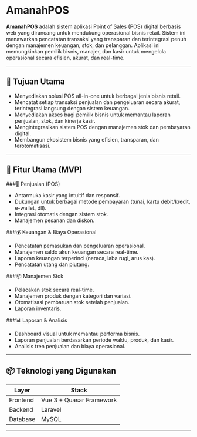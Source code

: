 # AmanahPOS

**AmanahPOS** adalah sistem aplikasi Point of Sales (POS) digital berbasis web yang dirancang untuk mendukung operasional bisnis retail. Sistem ini menawarkan pencatatan transaksi yang transparan dan terintegrasi penuh dengan manajemen keuangan, stok, dan pelanggan. Aplikasi ini memungkinkan pemilik bisnis, manajer, dan kasir untuk mengelola operasional secara efisien, akurat, dan real-time.

---

## 🎯 Tujuan Utama
- Menyediakan solusi POS all-in-one untuk berbagai jenis bisnis retail.
- Mencatat setiap transaksi penjualan dan pengeluaran secara akurat, terintegrasi langsung dengan sistem keuangan.
- Menyediakan akses bagi pemilik bisnis untuk memantau laporan penjualan, stok, dan kinerja kasir.
- Mengintegrasikan sistem POS dengan manajemen stok dan pembayaran digital.
- Membangun ekosistem bisnis yang efisien, transparan, dan terotomatisasi.

---

## 🚀 Fitur Utama (MVP)

###🛒 Penjualan (POS)
- Antarmuka kasir yang intuitif dan responsif.
- Dukungan untuk berbagai metode pembayaran (tunai, kartu debit/kredit, e-wallet, dll).
- Integrasi otomatis dengan sistem stok.
- Manajemen pesanan dan diskon.

###💰 Keuangan & Biaya Operasional
- Pencatatan pemasukan dan pengeluaran operasional.
- Manajemen saldo akun keuangan secara real-time.
- Laporan keuangan terperinci (neraca, laba rugi, arus kas).
- Pencatatan utang dan piutang.

###📦 Manajemen Stok
- Pelacakan stok secara real-time.
- Manajemen produk dengan kategori dan variasi.
- Otomatisasi pembaruan stok setelah penjualan.
- Laporan inventaris.

###📊 Laporan & Analisis
- Dashboard visual untuk memantau performa bisnis.
- Laporan penjualan berdasarkan periode waktu, produk, dan kasir.
- Analisis tren penjualan dan biaya operasional.
  
---

## 📦 Teknologi yang Digunakan

| Layer    | Stack                    |
| -------- | ------------------------ |
| Frontend | Vue 3 + Quasar Framework |
| Backend  | Laravel                  |
| Database | MySQL                    |

---
